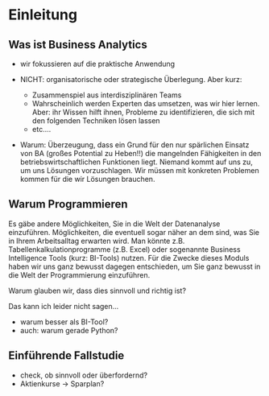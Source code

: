 # Einleitung

## Was ist Business Analytics

- wir fokussieren auf die praktische Anwendung
- NICHT: organisatorische oder strategische Überlegung. Aber kurz:
	- Zusammenspiel aus interdisziplinären Teams
	- Wahrscheinlich werden Experten das umsetzen, was wir hier lernen. Aber: ihr Wissen hilft ihnen, Probleme zu identifizieren, die sich mit den folgenden Techniken lösen lassen
	- etc....

- Warum: Überzeugung, dass ein Grund für den nur spärlichen Einsatz von BA (großes Potential zu Heben!!) die mangelnden Fähigkeiten in den betriebswirtschaftlichen Funktionen liegt. Niemand kommt auf uns zu, um uns Lösungen vorzuschlagen. Wir müssen mit konkreten Problemen kommen für die wir Lösungen brauchen. 

## Warum Programmieren

Es gäbe andere Möglichkeiten, Sie in die Welt der Datenanalyse einzuführen. Möglichkeiten, die eventuell sogar näher an dem sind, was Sie in Ihrem Arbeitsalltag erwarten wird. Man könnte z.B. Tabellenkalkulationprogramme (z.B. Excel) oder sogenannte Business Intelligence Tools (kurz: BI-Tools) nutzen. Für die Zwecke dieses Moduls haben wir uns ganz bewusst dagegen entschieden, um Sie ganz bewusst in die Welt der Programmierung einzuführen. 

Warum glauben wir, dass dies sinnvoll und richtig ist?

Das kann ich leider nicht sagen...


- warum besser als BI-Tool?
- auch: warum gerade Python?

## Einführende Fallstudie
- check, ob sinnvoll oder überfordernd?
- Aktienkurse -> Sparplan?

